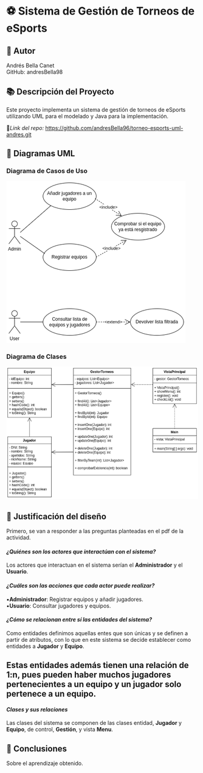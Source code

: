 # ⚽ **Sistema de Gestión de Torneos de eSports**

## 👤 Autor
Andrés Bella Canet  
GitHub: andresBella98

## 📚 Descripción del Proyecto
Este proyecto implementa un sistema de gestión de torneos de eSports
utilizando UML para el modelado y Java para la implementación.  
  
🔗*Link del repo:* https://github.com/andresBella96/torneo-esports-uml-andres.git

## 🧩 Diagramas UML

### Diagrama de Casos de Uso
![Diagrama de casos de uso](diagrams/casos-uso.png)
### Diagrama de Clases
![Diagrama de clases](diagrams/clases.png)

## 📝 Justificación del diseño
Primero, se van a responder a las preguntas planteadas en el pdf de la actividad.  

#### *¿Quiénes son los actores que interactúan con el sistema?*  
  
Los actores que interactuan en el sistema serían el **Administrador** y el **Usuario**.  

#### *¿Cuáles son las acciones que cada actor puede realizar?*  
  
▪️**Administrador**: Registrar equipos y añadir jugadores.  
▪️**Usuario**: Consultar jugadores y equipos.  

#### *¿Cómo se relacionan entre sí las entidades del sistema?*  
  
Como entidades definimos aquellas entes que son únicas y se definen a partir de atributos, 
con lo que en este sistema se decide establecer como entidades a **Jugador** y **Equipo**.  
  
Estas entidades además tienen una relación de **1:n**, pues pueden haber muchos jugadores pertenecientes
a un equipo y un jugador solo pertenece a un equipo.
---
#### *Clases y sus relaciones*  
Las clases del sistema se componen de las clases entidad, **Jugador** y **Equipo**, de control,
**Gestión**, y vista **Menu**.

## 🏁 Conclusiones
Sobre el aprendizaje obtenido.

